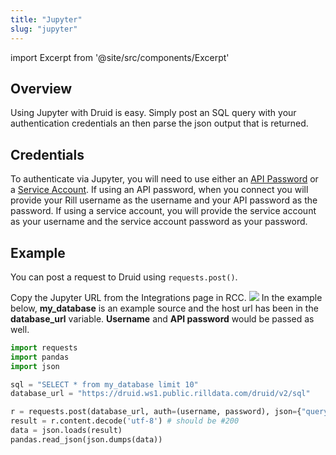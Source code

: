 ```yaml
---
title: "Jupyter"
slug: "jupyter"
---
```

import Excerpt from '@site/src/components/Excerpt'

<Excerpt text="Using Rill with Jupyter"/>

## Overview
Using Jupyter with Druid is easy. Simply post an SQL query with your authentication credentials  an then parse the json output that is returned.

## Credentials
To authenticate via Jupyter, you will need to use either an [API Password](/api-password)  or a [Service Account](/service-accounts). If using an API password, when you connect you will provide your Rill username as the username and your API password as the password. If using a service account, you will provide the service account as your username and the service account password as your password.

## Example
You can post a request to Druid using `requests.post()`.

Copy the Jupyter URL from the Integrations page in RCC. 
![](https://images.contentful.com/ve6smfzbifwz/79PBlzxgWErULHTBF5DXN7/3ca1b3e4917456644d875737ac74dbe4/2b3b3b3-Screen_Shot_2021-07-01_at_11.17.47_AM.png)
In the example below, **my_database** is an example source and the host url has been in the **database_url** variable. **Username** and **API password** would be passed as well.

```python title="Python"
import requests
import pandas
import json

sql = "SELECT * from my_database limit 10"
database_url = "https://druid.ws1.public.rilldata.com/druid/v2/sql"

r = requests.post(database_url, auth=(username, password), json={"query": sql})
result = r.content.decode('utf-8') # should be #200
data = json.loads(result)
pandas.read_json(json.dumps(data))
```
